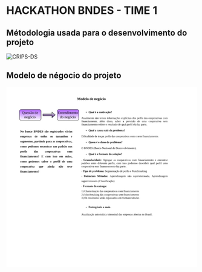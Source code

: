 # HACKATHON BNDES - TIME 1

## Métodologia usada para o desenvolvimento do projeto

![CRIPS-DS](img/CRIPS-DS-RE.jpg)

## Modelo de négocio do projeto

![CRIPS-DS](img/modelo-negocio-RE.jpg)